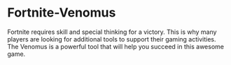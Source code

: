 # Fortnite-Venomus
Fortnite requires skill and special thinking for a victory. This is why many players are looking for additional tools to support their gaming activities. The Venomus is a powerful tool that will help you succeed in this awesome game.
